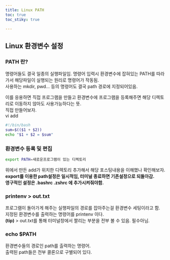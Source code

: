 ```yaml
---
title: Linux PATH
toc: true
toc_stiky: true

---
```


## Linux 환경변수 설정

### PATH 란?
명령어들도 결국 일종의 실행파일임. 명령어 입력시 환경변수에 잡혀있는 PATH를 따라가서 해당파일이 실행되는 원리로 명령어가 작동됨.  
사용하는 mkdir, pwd... 등의 명령어도 결국 path 경로에 지정되어있음.  

이를 응용하면 직접 프로그램을 만들고 환경변수에 프로그램을 등록해주면 해당 디렉토리로 이동하지 않아도 사용가능하다는 뜻.  
직접 만들어보자.  
vi add  
```bash
#!/bin/bash
sum=$(($1 + $2))
echo "$1 + $2 = $sum"
```

### 환경변수 등록 및 편집
```bash
export PATH=새로운프로그램이 있는 디렉토리  
```
위에서 만든 add가 위치한 디렉토리 추가해서 해당 포스팅내용을 이해했나 확인해보자.  
**export를 이용한 path설정은 일시적임, 터미널 종료하면 기존설정으로 되돌아감.**  
**영구적인 설정은 .bashrc .zshrc 에 추가시켜줘야함.**  

### printenv > out.txt
프로그램이 돌아가게 해주는 실행파일의 경로를 잡아주는걸 환경변수 세팅이라고 함.  
지정된 환경변수를 출력하는 명령어를 printenv 이다.  
**(tip)** > out.txt를 통해 터미널창에서 짤리는 부분을 전부 볼 수 있음. 필수아님.  

### echo $PATH  
환경변수들의 경로인 path를 출력하는 명령어.  
출력된 path들은 전부 콜론으로 구별되어 있다. 


